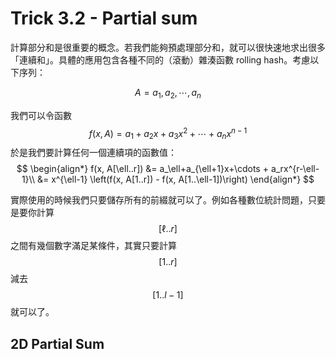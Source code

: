 # Trick 3.2 - Partial sum

計算部分和是很重要的概念。若我們能夠預處理部分和，就可以很快速地求出很多「連續和」。具體的應用包含各種不同的（滾動）雜湊函數 rolling hash。考慮以下序列：

$$
A = a_1, a_2, \cdots, a_n
$$

我們可以令函數 $$f(x, A) = a_1 + a_2x + a_3x^2 + \cdots + a_nx^{n-1}$$ 於是我們要計算任何一個連續項的函數值：
$$
\begin{align*}
f(x, A[\ell..r]) &= a_\ell+a_{\ell+1}x+\cdots + a_rx^{r-\ell-1}\\
&= x^{\ell-1} \left(f(x, A[1..r]) - f(x, A[1..\ell-1])\right)
\end{align*}
$$

實際使用的時候我們只要儲存所有的前綴就可以了。例如各種數位統計問題，只要是要你計算 $$[\ell ..r]$$ 之間有幾個數字滿足某條件，其實只要計算 $$[1..r]$$ 減去 $$[1..l-1]$$ 就可以了。

## 2D Partial Sum